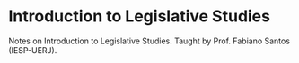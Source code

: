 # Introduction to Legislative Studies

Notes on Introduction to Legislative Studies. Taught by Prof. Fabiano Santos (IESP-UERJ). 

